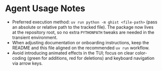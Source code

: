 # Agent Usage Notes

- Preferred execution method: `uv run python -m ghist <file-path>` (pass an absolute or relative path to the tracked file). The package now lives at the repository root, so no extra `PYTHONPATH` tweaks are needed in the transient environment.
- When adjusting documentation or onboarding instructions, keep the README and this file aligned on the recommended `uv run` workflow.
- Avoid introducing animated effects in the TUI; focus on clear color-coding (green for additions, red for deletions) and keyboard navigation via arrow keys.
